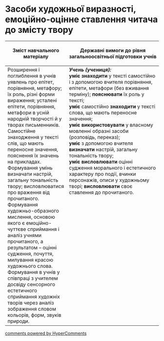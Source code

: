 <div id="hypercomments_widget" class="js-hypercomments-widget invisible"></div>

# Засоби художньої виразності, емоційно-оцінне ставлення читача до змісту твору

<table>
<thead>
  <tr>
    <th width="40%" align="center"><p>Зміст навчального матеріалу</p></td>
    <th width="60%" align="center"><p>Державні вимоги до рівня загальноосвітньої підготовки учнів</p></td>
  </tr>
</thead>
<tbody>
  <tr>
    <td width="40%" style="vertical-align:top !important;">
Розширення і поглиблення в учнів уявлень про епітет, порівняння, метафору; їх роль, різні форми вираження; усталені епітети, порівняння, метафори в усній народній творчості й у творах письменників.<br>
Самостійне знаходження у тексті слів, що мають переносне значення, пояснення їх значень на прикладах.<br>
Формування умінь визначати настрій, загальну тональність твору; висловлюватися про враження від прочитаного.<br>
Формування художньо-образного мислення, основою якого є емоційно-чуттєве сприймання і аналіз учнями прочитаного, а результатом – оцінні судження, почуття, милування красою художнього слова.<br>
Формування в учнів у співпраці з учителем досвіду сенсорного естетичного сприймання художніх творів через аналіз зображення словом кольорів, форм, звуків природи.<br></td>
    <td width="60%" style="vertical-align:top !important;">
<i><b>Учень (учениця):</b></i><br>
<b>уміє знаходити</b> у тексті самостійно і з допомогою вчителя порівняння, епітети, метафори (без вживання терміну); <b>пояснювати</b> їх роль у тексті;<br>
<b>уміє</b> самостійно <b>знаходити</b> у тексті слова, що мають переносне значення;<br>
<b>уміє використовувати</b> у власному мовленні образні засоби (розповідь, переказ);<br>
<b>уміє</b> з допомогою вчителя <b>визначати</b> настрій, загальну тональність твору;<br>
<b>уміє висловлювати</b> оцінні судження морального і естетичного характеру про події, вчинки персонажів, описи у художньому творі; <b>висловлювати</b> своє ставлення до прочитаного.<br></td>
  </tr>
</tbody>
</table>

<div class="js-hypercomments-container">
<a href="http://hypercomments.com" class="hc-link" title="comments widget">comments powered by HyperComments</a>
</div>